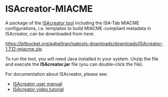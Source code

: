 # ISAcreator-MIACME
A package of the [ISAcreator tool](http://github.com/ISA-tools/ISAcreator) including the ISA-Tab MIACME configurations, i.e. templates to build MIACME-compliant metadata in ISAcreator, can be downloaded from here:

https://bitbucket.org/agbeltran/isatools-downloads/downloads/ISAcreator-1.7.12-miacme.zip

To run the tool, you will need Java installed in your system. Unzip the file and execute the **ISAcreator.jar** file (you can double-click the file). 

For documentation about ISAcreator, please see:
- [ISAcreator user manual](http://isatab.sourceforge.net/isahelp/ch04.html)
- [ISAcreator video tutorial](https://www.youtube.com/watch?v=abIEtSUrJNY)
